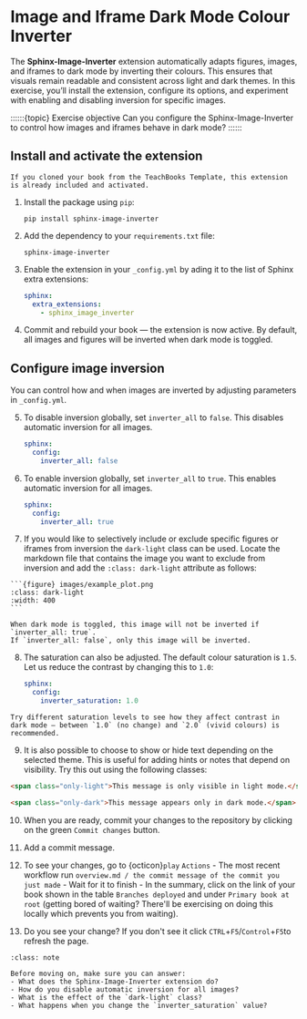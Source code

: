# Image and Iframe Dark Mode Colour Inverter

The **Sphinx-Image-Inverter** extension automatically adapts figures, images, and iframes to dark mode by inverting their colours. This ensures that visuals remain readable and consistent across light and dark themes. In this exercise, you’ll install the extension, configure its options, and experiment with enabling and disabling inversion for specific images.

::::::{topic} Exercise objective
Can you configure the Sphinx-Image-Inverter to control how images and iframes behave in dark mode?
::::::

## Install and activate the extension

```{note}
If you cloned your book from the TeachBooks Template, this extension is already included and activated.
```

1. Install the package using `pip`:

   ```
   pip install sphinx-image-inverter
   ```

2. Add the dependency to your `requirements.txt` file:

   ```
   sphinx-image-inverter
   ```

3. Enable the extension in your `_config.yml` by ading it to the list of Sphinx extra extensions:

   ```yaml
   sphinx:
     extra_extensions:
       - sphinx_image_inverter
   ```

4. Commit and rebuild your book — the extension is now active. By default, all images and figures will be inverted when dark mode is toggled.


## Configure image inversion

You can control how and when images are inverted by adjusting parameters in `_config.yml`. 


5. To disable inversion globally, set `inverter_all` to `false`. This disables automatic inversion for all images.  

   ```yaml
   sphinx:
     config:
       inverter_all: false
   ```

6. To enable inversion globally, set `inverter_all` to `true`. This enables automatic inversion for all images.  

   ```yaml
   sphinx:
     config:
       inverter_all: true
   ```

7. If you would like to selectively include or exclude specific figures or iframes from inversion the `dark-light` class can be used. Locate the markdown file that contains the image you want to exclude from inversion and add the `:class: dark-light` attribute as follows:

````
```{figure} images/example_plot.png
:class: dark-light
:width: 400
```
````

```{note}
When dark mode is toggled, this image will not be inverted if `inverter_all: true`.  
If `inverter_all: false`, only this image will be inverted.
```


8. The saturation can also be adjusted. The default colour saturation is `1.5`. Let us reduce the contrast by changing this to `1.0`:

   ```yaml
   sphinx:
     config:
       inverter_saturation: 1.0
   ```

```{tip}
Try different saturation levels to see how they affect contrast in dark mode — between `1.0` (no change) and `2.0` (vivid colours) is recommended.
```
9. It is also possible to choose to show or hide text depending on the selected theme. This is useful for adding hints or notes that depend on visibility. Try this out using the following classes:


```html
<span class="only-light">This message is only visible in light mode.</span>

<span class="only-dark">This message appears only in dark mode.</span>
```

10. When you are ready, commit your changes to the repository by clicking on the green `Commit changes` button.

11. Add a commit message.

12. To see your changes, go to {octicon}`play` `Actions` - The most recent workflow run `overview.md / the commit message of the commit you just made` - Wait for it to finish - In the summary, click on the link of your book shown in the table `Branches deployed` and under `Primary book at root` (getting bored of waiting? There'll be exercising on doing this locally which prevents you from waiting).

13. Do you see your change? If you don't see it click `CTRL`+`F5`/`Control`+`F5`to refresh the page.


```{admonition} Check your understanding
:class: note

Before moving on, make sure you can answer:
- What does the Sphinx-Image-Inverter extension do?  
- How do you disable automatic inversion for all images?  
- What is the effect of the `dark-light` class?  
- What happens when you change the `inverter_saturation` value?  
```

